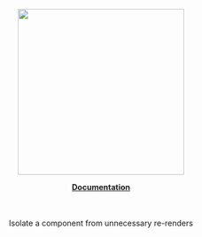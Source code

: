 <p align="center"><a href="https://docs.corets.io"><img src="https://corets.github.io/public/logo-github-readme.svg" width="300"/></a></p>

<p align="center"><b><a href="https://docs.corets.io/components/memo">Documentation</a></b><br/><br/><br/></p>

<p align="center">Isolate a component from unnecessary re-renders</p>
